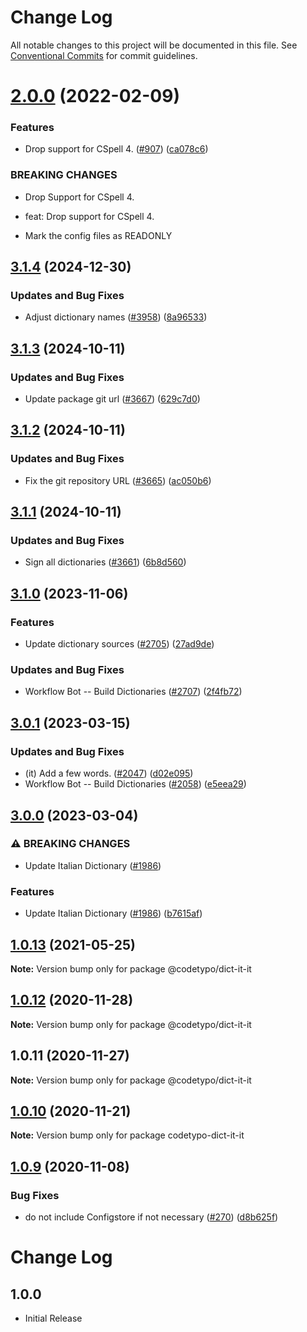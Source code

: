 # Change Log

All notable changes to this project will be documented in this file.
See [Conventional Commits](https://conventionalcommits.org) for commit guidelines.

# [2.0.0](https://github.com/khulnasofto-dicts/compare/@codetypo/dict-it-it@1.0.13...@codetypo/dict-it-it@2.0.0) (2022-02-09)


### Features

* Drop support for CSpell 4. ([#907](https://github.com/khulnasofto-dicts/issues/907)) ([ca078c6](https://github.com/khulnasokhulnasoftcommit/ca078c6a2e188cc3cf6276db1ba7e007f0f06f27))


### BREAKING CHANGES

* Drop Support for CSpell 4.

* feat: Drop support for CSpell 4.
* Mark the config files as READONLY





## [3.1.4](https://github.com/khulnasofto-dicts/compare/@codetypo/dict-it-it@3.1.3...@codetypo/dict-it-it@3.1.4) (2024-12-30)


### Updates and Bug Fixes

* Adjust dictionary names ([#3958](https://github.com/khulnasofto-dicts/issues/3958)) ([8a96533](https://github.com/khulnasokhulnasoftcommit/8a96533bec21280103740868b81559437c413501))

## [3.1.3](https://github.com/khulnasofto-dicts/compare/@codetypo/dict-it-it@3.1.2...@codetypo/dict-it-it@3.1.3) (2024-10-11)


### Updates and Bug Fixes

* Update package git url ([#3667](https://github.com/khulnasofto-dicts/issues/3667)) ([629c7d0](https://github.com/khulnasokhulnasoftcommit/629c7d0a5e1bacad1d3874b1f8372edc3494ef97))

## [3.1.2](https://github.com/khulnasofto-dicts/compare/@codetypo/dict-it-it@3.1.1...@codetypo/dict-it-it@3.1.2) (2024-10-11)


### Updates and Bug Fixes

* Fix the git repository URL ([#3665](https://github.com/khulnasofto-dicts/issues/3665)) ([ac050b6](https://github.com/khulnasokhulnasoftcommit/ac050b697d57820109995e92fac5ccc32ced1723))

## [3.1.1](https://github.com/khulnasofto-dicts/compare/@codetypo/dict-it-it@3.1.0...@codetypo/dict-it-it@3.1.1) (2024-10-11)


### Updates and Bug Fixes

* Sign all dictionaries ([#3661](https://github.com/khulnasofto-dicts/issues/3661)) ([6b8d560](https://github.com/khulnasokhulnasoftcommit/6b8d560cf51a593458ce42bca415859f872cfc97))

## [3.1.0](https://github.com/khulnasofto-dicts/compare/@codetypo/dict-it-it@3.0.1...@codetypo/dict-it-it@3.1.0) (2023-11-06)


### Features

* Update dictionary sources ([#2705](https://github.com/khulnasofto-dicts/issues/2705)) ([27ad9de](https://github.com/khulnasokhulnasoftcommit/27ad9de120fc71bc1b9a2aacc4407c423aeee2fd))


### Updates and Bug Fixes

* Workflow Bot -- Build Dictionaries ([#2707](https://github.com/khulnasofto-dicts/issues/2707)) ([2f4fb72](https://github.com/khulnasokhulnasoftcommit/2f4fb72ad0b370c78bdbc19f38ee6a452e767010))

## [3.0.1](https://github.com/khulnasofto-dicts/compare/@codetypo/dict-it-it@3.0.0...@codetypo/dict-it-it@3.0.1) (2023-03-15)


### Updates and Bug Fixes

* (it) Add a few words. ([#2047](https://github.com/khulnasofto-dicts/issues/2047)) ([d02e095](https://github.com/khulnasokhulnasoftcommit/d02e095189edbeb1ba5f48d20dabc86f88f568d7))
* Workflow Bot -- Build Dictionaries ([#2058](https://github.com/khulnasofto-dicts/issues/2058)) ([e5eea29](https://github.com/khulnasokhulnasoftcommit/e5eea290cde1f6e4ccb34a8168472640a75177fc))

## [3.0.0](https://github.com/khulnasofto-dicts/compare/@codetypo/dict-it-it@2.0.0...@codetypo/dict-it-it@3.0.0) (2023-03-04)


### ⚠ BREAKING CHANGES

* Update Italian Dictionary ([#1986](https://github.com/khulnasofto-dicts/issues/1986))

### Features

* Update Italian Dictionary ([#1986](https://github.com/khulnasofto-dicts/issues/1986)) ([b7615af](https://github.com/khulnasokhulnasoftcommit/b7615af4dfdf6212e3120e8cb76067d84efe1fde))

## [1.0.13](https://github.com/khulnasofto-dicts/compare/@codetypo/dict-it-it@1.0.12...@codetypo/dict-it-it@1.0.13) (2021-05-25)

**Note:** Version bump only for package @codetypo/dict-it-it





## [1.0.12](https://github.com/khulnasofto-dicts/compare/@codetypo/dict-it-it@1.0.11...@codetypo/dict-it-it@1.0.12) (2020-11-28)

**Note:** Version bump only for package @codetypo/dict-it-it





## 1.0.11 (2020-11-27)

**Note:** Version bump only for package @codetypo/dict-it-it





## [1.0.10](https://github.com/khulnasofto-dicts/compare/codetypo-dict-it-it@1.0.9...codetypo-dict-it-it@1.0.10) (2020-11-21)

**Note:** Version bump only for package codetypo-dict-it-it

## [1.0.9](https://github.com/khulnasofto-dicts/compare/codetypo-dict-it-it@1.0.8...codetypo-dict-it-it@1.0.9) (2020-11-08)

### Bug Fixes

- do not include Configstore if not necessary ([#270](https://github.com/khulnasofto-dicts/issues/270)) ([d8b625f](https://github.com/khulnasokhulnasoftcommit/d8b625f2f42d5cc6c4a9390216ac1e5037886e44))

# Change Log

## 1.0.0

- Initial Release
